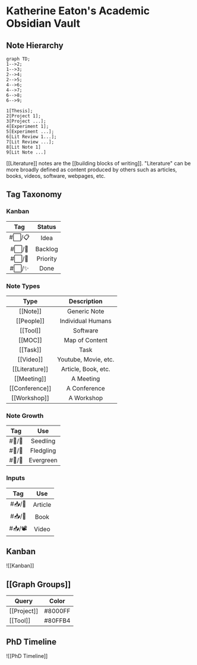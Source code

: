 # Katherine Eaton's Academic Obsidian Vault

## Note Hierarchy

```mermaid
graph TD;
1-->2;
1-->3;
2-->4;
2-->5;
4-->6;
4-->7;
6-->8;
6-->9;

1[Thesis];
2[Project 1];
3[Project ...];
4[Experiment 1];
5[Experiment ...];
6[Lit Review 1...];
7[Lit Review ...];
8[Lit Note 1]
9[Lit Note ...]
```

[[Literature]] notes are the [[building blocks of writing]]. "Literature" can be more broadly defined as content produced by others such as articles, books, videos, software, webpages, etc.

## Tag Taxonomy

### Kanban 

| Tag    | Status      |
|:------:|:--------:|
| #⬜/📋 | Idea     |
| #⬜/🚂 | Backlog  |
| #⬜/🧨 | Priority |
| #⬜/✨ | Done     |

### Note Types

|      Type      |     Description     |
|:--------------:|:-------------------:|
|    [[Note]]    |    Generic Note     |
|   [[People]]   |  Individual Humans  |
|    [[Tool]]    |      Software       |
|    [[MOC]]     |   Map of Content    |
|    [[Task]]    |        Task         |
|   [[Video]]    | Youtube, Movie, etc.                    |
| [[Literature]] | Article, Book, etc. |
|  [[Meeting]]   |      A Meeting      |
| [[Conference]] |    A Conference     |
|  [[Workshop]]  |     A Workshop      |

### Note Growth

|  Tag   |    Use    |
|:------:|:---------:|
| #📝/🌱 | Seedling  | 
| #📝/🌿 | Fledgling |
| #📝/🌲 | Evergreen |

### Inputs

|  Tag   |   Use   |
|:------:|:-------:|
| #📥/📰 | Article |
| #📥/📗 |  Book   |
| #📥/📽  |  Video  | 

## Kanban

![[Kanban]]

## [[Graph Groups]]

| Query       | Color   |
| ----------- | ------- |
| [[Project]] | #8000FF |
| [[Tool]]    | #80FFB4 |


## PhD Timeline

![[PhD Timeline]]
